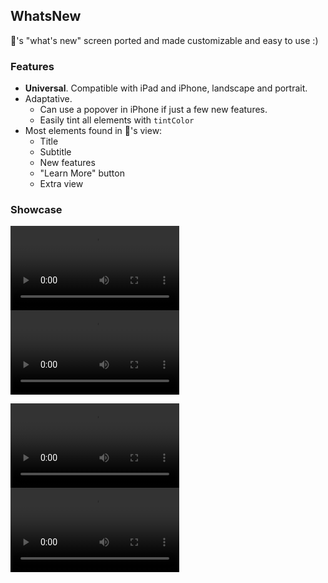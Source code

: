 WhatsNew
---

🍎's "what's new" screen ported and made customizable and easy to use :)

### **Features**
- **Universal**. Compatible with iPad and iPhone, landscape and portrait.
- Adaptative.
  - Can use a popover in iPhone if just a few new features.
  - Easily tint all elements with `tintColor`
- Most elements found in 🍎's view:
  - Title
  - Subtitle
  - New features
  - "Learn More" button
  - Extra view

### Showcase

<p float="left">
  <video src="showcase/Screenshot.png" width="270" controls preload></video>
  <video src="showcase/Screenshot2.png" width="270" controls preload></video>
</p>
<p float="left">
  <video src="showcase/DemoVideo.gif" width="270" controls preload></video>
  <video src="showcase/DemoVideo2.gif" width="270" controls preload></video>
</p>
